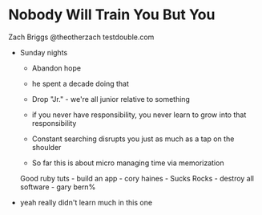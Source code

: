 # Nobody Will Train You But You
Zach Briggs @theotherzach
testdouble.com

- Sunday nights
	- Abandon hope
	- he spent a decade doing that

	- Drop "Jr." - we're all junior relative to something
	- if you never have responsibility, you never learn to grow into that responsibility
	- Constant searching disrupts you just as much as a tap on the shoulder
	- So far this is about micro managing time via memorization

	Good ruby tuts
		- build an app - cory haines
		- Sucks Rocks - destroy all software - gary bern%

	
- yeah really didn't learn much in this one